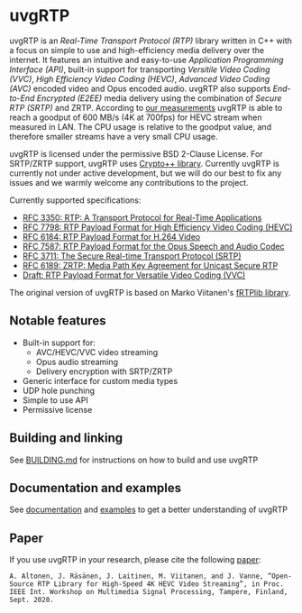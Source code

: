 # uvgRTP

uvgRTP is an *Real-Time Transport Protocol (RTP)* library written in C++ with a focus on simple to use and high-efficiency media delivery over the internet. It features an intuitive and easy-to-use *Application Programming Interface (API)*, built-in support for transporting *Versitile Video Coding (VVC)*, *High Efficiency Video Coding (HEVC)*, *Advanced Video Coding (AVC)* encoded video and Opus encoded audio. uvgRTP also supports *End-to-End Encrypted (E2EE)* media delivery using the combination of *Secure RTP (SRTP)* and ZRTP. According to [our measurements](https://researchportal.tuni.fi/en/publications/open-source-rtp-library-for-high-speed-4k-hevc-video-streaming) uvgRTP is able to reach a goodput of 600 MB/s (4K at 700fps) for HEVC stream when measured in LAN. The CPU usage is relative to the goodput value, and therefore smaller streams have a very small CPU usage.

uvgRTP is licensed under the permissive BSD 2-Clause License. For SRTP/ZRTP support, uvgRTP uses [Crypto++ library](https://www.cryptopp.com/). Currently uvgRTP is currently not under active development, but we will do our best to fix any issues and we warmly welcome any contributions to the project.

Currently supported specifications:
   * [RFC 3350: RTP: A Transport Protocol for Real-Time Applications](https://tools.ietf.org/html/rfc3550)
   * [RFC 7798: RTP Payload Format for High Efficiency Video Coding (HEVC)](https://tools.ietf.org/html/rfc7798)
   * [RFC 6184: RTP Payload Format for H.264 Video](https://tools.ietf.org/html/rfc6184)
   * [RFC 7587: RTP Payload Format for the Opus Speech and Audio Codec](https://tools.ietf.org/html/rfc7587)
   * [RFC 3711: The Secure Real-time Transport Protocol (SRTP)](https://tools.ietf.org/html/rfc3711)
   * [RFC 6189: ZRTP: Media Path Key Agreement for Unicast Secure RTP](https://tools.ietf.org/html/rfc6189)
   * [Draft: RTP Payload Format for Versatile Video Coding (VVC)](https://tools.ietf.org/html/draft-ietf-avtcore-rtp-vvc-08)

The original version of uvgRTP is based on Marko Viitanen's [fRTPlib library](https://github.com/fador/fRTPlib).

## Notable features

* Built-in support for:
    * AVC/HEVC/VVC video streaming
    * Opus audio streaming
    * Delivery encryption with SRTP/ZRTP
* Generic interface for custom media types
* UDP hole punching
* Simple to use API
* Permissive license

## Building and linking

See [BUILDING.md](BUILDING.md) for instructions on how to build and use uvgRTP

## Documentation and examples

See [documentation](docs/README.md) and [examples](docs/examples) to get a better understanding of uvgRTP

## Paper

If you use uvgRTP in your research, please cite the following [paper](https://researchportal.tuni.fi/en/publications/open-source-rtp-library-for-high-speed-4k-hevc-video-streaming):

```A. Altonen, J. Räsänen, J. Laitinen, M. Viitanen, and J. Vanne, “Open-Source RTP Library for High-Speed 4K HEVC Video Streaming”, in Proc. IEEE Int. Workshop on Multimedia Signal Processing, Tampere, Finland, Sept. 2020.```
